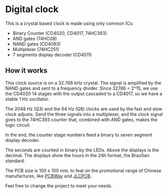 # Digital clock #

This is a crystal based clock is made using only common ICs: 
- Binary Counter (CD4020, CD4017, 74HC393)
- AND gates (74HC08)
- NAND gates (CD4093)
- Multiplexer (74HC251)
- 7 segments display decoder (CD4511)

## How it works ##

This clock source is on a 32.768 kHz crystal. The signal is amplified by the NAND gates and sent to a frequency divider. Since 32786 = 2^15, we use the CD4020 14 stages with the output cascaded to a CD4017, so we have a stable 1 Hz oscillator. 

The 2048 Hz (Q3) and the 64 Hz (Q8) clocks are used by the fast and slow clock adjusts. Send the three signals into a multiplexer, and the clock signal goes to the 74HC393 counter that, combined with AND gates, makes the logic circuit. 

In the end, the counter stage numbers feed a binary to seven segment display decoder.

The seconds are counted in binary by the LEDs. Above the displays is the decimal. The displays show the hours in the 24h format, the Brazilian standard.

The PCB size is 100 x 100 mm, to feat on the promotional range of Chinese manufactures, like [PCBWay](https://www.pcbway.com) and [JLCPCB](https://jlcpcb.com).

Feel free to change the project to meet your needs.